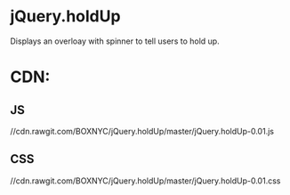 # jQuery.holdUp
Displays an overloay with spinner to tell users to hold up.

# CDN:

## JS
//cdn.rawgit.com/BOXNYC/jQuery.holdUp/master/jQuery.holdUp-0.01.js

## CSS
//cdn.rawgit.com/BOXNYC/jQuery.holdUp/master/jQuery.holdUp-0.01.css
